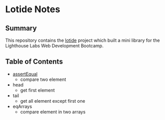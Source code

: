 # Lotide Notes
## Summary
This repository contains the [lotide](https://github.com/yuhaoyann/lotide) project which built a mini library  for the Lighthouse Labs Web Development Bootcamp.
## Table of Contents
* [assertEqual](/assertEqual.js)
  * compare two element
* head
  * get first element
* tail
  * get all element except first one
* eqArrays
  * compare element in two arrays